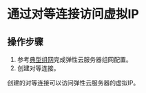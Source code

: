 # 通过对等连接访问虚拟IP<a name="zh-cn_topic_0097599262"></a>

## 操作步骤<a name="section18255124583417"></a>

1.  参考[典型组网](虚拟IP简介.md#section766193134213)完成弹性云服务器组网配置。
2.  创建对等连接。

创建的对等连接可以访问弹性云服务器的虚拟IP。

